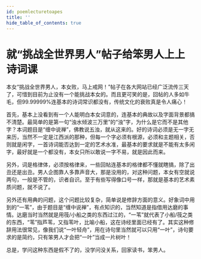 ```yaml
---
id: poemlecturetoapes
title: ''
hide_table_of_contents: true
---
```


# 就“挑战全世界男人”帖子给笨男人上上诗词课

本女“挑战全世界男人，本女败，马上戒网！”帖子在各大网站已经广泛流传三天了，可惜到目前为止没有一个能挑战本女的。而且更可笑的是，回帖的人多如牛毛，但99.99999%连基本的诗词常识都没有，传统文化的衰败真是令人痛心！

首先，基本上没看到有一个人能明白本女词意的，连基本的典故以及字面背景都搞不清楚。最简单的是第一句“浊水倾波三万里”的“浊”字，为什么是它而不是其他字？本词题目是“缠中说禅”，佛教说五浊，就从这来的。好的诗词必须是无一字无来历，当然不一定是江西派的那种，但每一个字必须有根源，必须和主题相关，否则就是闲字，一首诗词能否达到一定的艺术水准，最基本的要求就是不能有太多闲字，最好就是一个都没有，本女只所以敢说一字不易，就是因此而来。

另外，词是格律体，必须按格律来，一些回帖连基本的格律都不懂就瞎搞，除了出丑还是出丑。男人企图靠人多靠声音大，那是没用的，对这种问题，本女有空就说两句，一般是不管的，识者自识。至于有些写得像口号一样，那就是基本的艺术素质问题，就不说了。

另外还有用典的问题，这个问题比较复杂，简单说是修辞方面的意义。好象词中用到的“一苇”，由于题目是“缠中说禅”，有点知识的，当然知道是指借用达磨的事情。达磨当时当然就是用筏/小船之类的东西过江的，“一苇”就代表了小船/筏之类的东西，“苇”指芦苇，又指苇叶，比喻小船，这在诗经里面已经有了。其实这种修辞用法很常见，像我们说“一叶轻舟”，用在诗句里当然就可以只用“一叶”，诗句要求的是简约，只有笨男人才会把“一叶”当成一片树叶！

总是，学问这种东西是假不了的，没学问没关系，回家读书，笨男人。